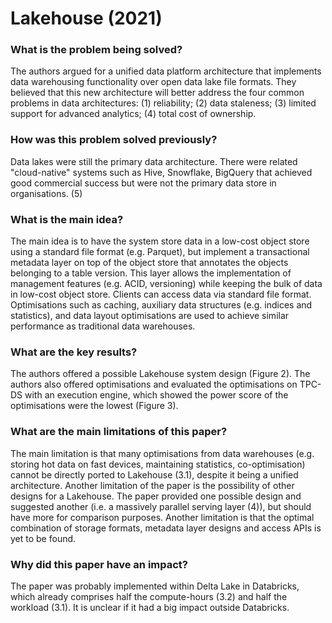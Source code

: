 # Lakehouse (2021)

### What is the problem being solved?

The authors argued for a unified data platform architecture that implements data warehousing functionality over open data lake file formats. They believed that this new architecture will better address the four common problems in data architectures: (1) reliability; (2) data staleness; (3) limited support for advanced analytics; (4) total cost of ownership.

### How was this problem solved previously?

Data lakes were still the primary data architecture. There were related "cloud-native" systems such as Hive, Snowflake, BigQuery that achieved good commercial success but were not the primary data store in organisations. (5)

### What is the main idea?

The main idea is to have the system store data in a low-cost object store using a standard file format (e.g. Parquet), but implement a transactional metadata layer on top of the object store that annotates the objects belonging to a table version. This layer allows the implementation of management features (e.g. ACID, versioning) while keeping the bulk of data in low-cost object store. Clients can access data via standard file format. Optimisations such as caching, auxiliary data structures (e.g. indices and statistics), and data layout optimisations are used to achieve similar performance as traditional data warehouses.

### What are the key results?

The authors offered a possible Lakehouse system design (Figure 2). The authors also offered optimisations and evaluated the optimisations on TPC-DS with an execution engine, which showed the power score of the optimisations were the lowest (Figure 3).

### What are the main limitations of this paper?

The main limitation is that many optimisations from data warehouses (e.g. storing hot data on fast devices, maintaining statistics, co-optimisation) cannot be directly ported to Lakehouse (3.1), despite it being a unified architecture. Another limitation of the paper is the possibility of other designs for a Lakehouse. The paper provided one possible design and suggested another (i.e. a massively parallel serving layer (4)), but should have more for comparison purposes. Another limitation is that the optimal combination of storage formats, metadata layer designs and access APIs is yet to be found.

### Why did this paper have an impact?

The paper was probably implemented within Delta Lake in Databricks, which already comprises half the compute-hours (3.2) and half the workload (3.1). It is unclear if it had a big impact outside Databricks.
